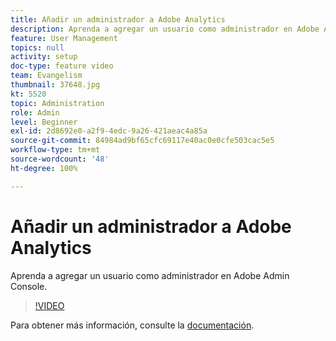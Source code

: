 ```yaml
---
title: Añadir un administrador a Adobe Analytics
description: Aprenda a agregar un usuario como administrador en Adobe Admin Console.
feature: User Management
topics: null
activity: setup
doc-type: feature video
team: Evangelism
thumbnail: 37648.jpg
kt: 5520
topic: Administration
role: Admin
level: Beginner
exl-id: 2d8692e0-a2f9-4edc-9a26-421aeac4a85a
source-git-commit: 84984ad9bf65cfc69117e40ac0e0cfe503cac5e5
workflow-type: tm+mt
source-wordcount: '48'
ht-degree: 100%

---
```


# Añadir un administrador a Adobe Analytics

Aprenda a agregar un usuario como administrador en Adobe Admin Console.

>[!VIDEO](https://video.tv.adobe.com/v/37648/?quality=12&learn=on)

Para obtener más información, consulte la [documentación](https://helpx.adobe.com/es/enterprise/using/admin-console.html).
